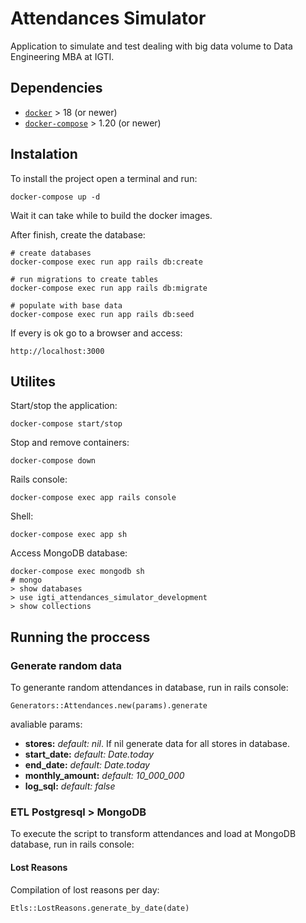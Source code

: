 # Attendances Simulator

Application to simulate and test dealing with big data volume to Data Engineering MBA at IGTI.

## Dependencies

*  [`docker`](https://docs.docker.com/engine/install/) > 18 (or newer)
*  [`docker-compose`](https://docs.docker.com/compose/install/) > 1.20 (or newer)

## Instalation

To install the project open a terminal and run:

```
docker-compose up -d
```

Wait it can take while to build the docker images.

After finish, create the database:

```
# create databases
docker-compose exec run app rails db:create

# run migrations to create tables
docker-compose exec run app rails db:migrate

# populate with base data
docker-compose exec run app rails db:seed
```

If every is ok go to a browser and access:

```
http://localhost:3000
```

## Utilites

Start/stop the application:
```
docker-compose start/stop
```

Stop and remove containers:
```
docker-compose down
```

Rails console:
```
docker-compose exec app rails console
```

Shell:
```
docker-compose exec app sh
```

Access MongoDB database:
```
docker-compose exec mongodb sh
# mongo
> show databases
> use igti_attendances_simulator_development
> show collections
```

## Running the proccess

### Generate random data

To generante random attendances in database, run in rails console:

```
Generators::Attendances.new(params).generate
```

avaliable params:

* **stores:** _default: nil_. If nil generate data for all stores in database.
* **start_date:** _default: Date.today_
* **end_date:** _default: Date.today_
* **monthly_amount:** _default: 10_000_000_
* **log_sql:** _default: false_

### ETL Postgresql > MongoDB

To execute the script to transform attendances and load at MongoDB database, run in rails console:

#### Lost Reasons
Compilation of lost reasons per day:
```
Etls::LostReasons.generate_by_date(date)
```

